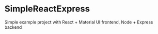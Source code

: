# SimpleReactExpress
Simple example project with React + Material UI frontend, Node + Express backend
